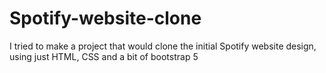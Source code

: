 # Spotify-website-clone
I tried to make a project that would clone the initial Spotify website design, using just HTML, CSS and a bit of bootstrap 5
